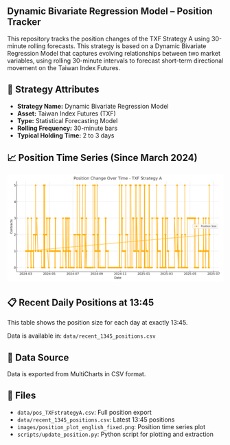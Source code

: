 ## Dynamic Bivariate Regression Model – Position Tracker

This repository tracks the position changes of the TXF Strategy A using 30-minute rolling forecasts. 
This strategy is based on a Dynamic Bivariate Regression Model that captures evolving relationships between two market variables, using rolling 30-minute intervals to forecast short-term directional movement on the Taiwan Index Futures.

## 📌 Strategy Attributes

- **Strategy Name:** Dynamic Bivariate Regression Model  
- **Asset:** Taiwan Index Futures (TXF)  
- **Type:** Statistical Forecasting Model  
- **Rolling Frequency:** 30-minute bars  
- **Typical Holding Time:** 2 to 3 days

## 📈 Position Time Series (Since March 2024)

![Position Chart](images/position_plot_english_fixed.png)

## 📋 Recent Daily Positions at 13:45

This table shows the position size for each day at exactly 13:45.

Data is available in: `data/recent_1345_positions.csv`

## 🔄 Data Source

Data is exported from MultiCharts in CSV format.

## 📁 Files

- `data/pos_TXFstrategyA.csv`: Full position export  
- `data/recent_1345_positions.csv`: Latest 13:45 positions  
- `images/position_plot_english_fixed.png`: Position time series plot  
- `scripts/update_position.py`: Python script for plotting and extraction  
